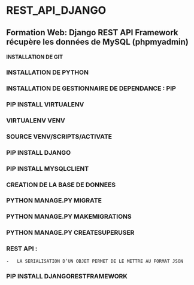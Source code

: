 # REST_API_DJANGO
## Formation Web: Django REST API Framework récupère les données de MySQL (phpmyadmin)
#### INSTALLATION DE GIT 
### INSTALLATION DE PYTHON
### INSTALLATION DE GESTIONNAIRE DE DEPENDANCE : PIP
### PIP INSTALL VIRTUALENV
### VIRTUALENV VENV
### SOURCE VENV/SCRIPTS/ACTIVATE
### PIP INSTALL DJANGO
### PIP INSTALL MYSQLCLIENT
### CREATION DE LA BASE DE DONNEES 
### PYTHON MANAGE.PY MIGRATE
### PYTHON MANAGE.PY MAKEMIGRATIONS
### PYTHON MANAGE.PY CREATESUPERUSER
### REST API : 
    -	LA SERIALISATION D’UN OBJET PERMET DE LE METTRE AU FORMAT JSON 
### PIP INSTALL DJANGORESTFRAMEWORK
